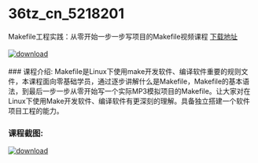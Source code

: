 # 36tz_cn_5218201
Makefile工程实践：从零开始一步一步写项目的Makefile视频课程
[下载地址](http://www.36tz.cn/article/5218201 "下载地址")
<br/></br>[![download](http://36tz.cn/muke_img/2021_02_12345-2-300x225.jpg "下载地址")](http://www.36tz.cn/article/5218201 "下载地址")
<br/></br>### 课程介绍:
Makefile是Linux下使用make开发软件、编译软件重要的规则文件，本课程面向零基础学员，通过逐步讲解什么是Makefile，Makefile的基本语法，到最后一步一步从零开始写一个实际MP3模拟项目的Makefile。让大家对在Linux下使用Make开发软件、编译软件有更深刻的理解。具备独立搭建一个软件项目工程的能力。

### 课程截图:
[![download](http://36tz.cn/muke_img/2021_02_2-10.png "下载地址")](http://www.36tz.cn/article/5218201 "下载地址")
